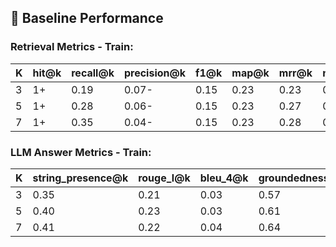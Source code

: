 ## 🎯 Baseline Performance

### Retrieval Metrics - Train:
| K | hit@k | recall@k | precision@k | f1@k | map@k | mrr@k | ndcg@k | context_precision@k | context_recall@k |
|---|-------|----------|-------------|------|-------|-------|--------|---------------------|------------------|
| 3 | 1+  | 0.19     | 0.07-        | 0.15 | 0.23  | 0.23  | 0.25   | 0.63                | 0.50             |
| 5 | 1+  | 0.28     | 0.06-        | 0.15 | 0.23  | 0.27  | 0.31   | 0.56                | 0.44             |
| 7 | 1+  | 0.35     | 0.04-        | 0.15 | 0.23  | 0.28  | 0.35   | 0.54                | 0.40             |

### LLM Answer Metrics - Train:
| K | string_presence@k | rouge_l@k | bleu_4@k | groundedness@k | response_relevancy@k |
|---|-------------------|-----------|----------|----------------|----------------------|
| 3 | 0.35              | 0.21      | 0.03     | 0.57           | 0.80                 |
| 5 | 0.40              | 0.23      | 0.03     | 0.61           | 0.80                 |
| 7 | 0.41              | 0.22      | 0.04     | 0.64           | 0.80                 |
